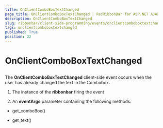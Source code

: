 ```yaml
---
title: OnClientComboBoxTextChanged
page_title: OnClientComboBoxTextChanged | RadRibbonBar for ASP.NET AJAX Documentation
description: OnClientComboBoxTextChanged
slug: ribbonbar/client-side-programming/events/onclientcomboboxtextchanged
tags: onclientcomboboxtextchanged
published: True
position: 22
---
```


# OnClientComboBoxTextChanged



## 

The **OnClientComboBoxTextChanged** client-side event occurs when the user has already changed the text in the Combobox.

1. The instance of the **ribbonbar** firing the event

1. An **eventArgs** parameter containing the following methods:

* get_comboBox()

* get_text()
